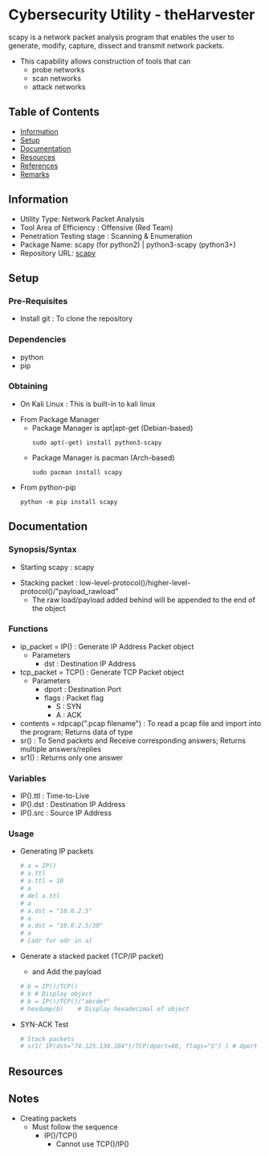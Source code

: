 # Cybersecurity Utility - theHarvester

scapy is a network packet analysis program that enables the user to generate, modify, capture, dissect and transmit network packets.
- This capability allows construction of tools that can
    + probe networks
    + scan networks
    + attack networks

## Table of Contents
- [Information](#information)
- [Setup](#setup)
- [Documentation](#documentation)
- [Resources](#resources)
- [References](#references)
- [Remarks](#remarks)

## Information

+ Utility Type: Network Packet Analysis
+ Tool Area of Efficiency : Offensive (Red Team)
+ Penetration Testing stage : Scanning & Enumeration
+ Package Name: scapy (for python2) | python3-scapy (python3+)
+ Repository URL: [scapy](https://github.com/secdev/scapy)

## Setup

### Pre-Requisites

+ Install git : To clone the repository

### Dependencies

+ python
+ pip

### Obtaining

+ On Kali Linux : This is built-in to kali linux
- From Package Manager
    - Package Manager is apt|apt-get (Debian-based)
        ```console
        sudo apt(-get) install python3-scapy
        ```
    - Package Manager is pacman (Arch-based)
        ```console
        sudo pacman install scapy
        ```
- From python-pip
    ```console
    python -m pip install scapy
    ```

## Documentation

### Synopsis/Syntax

+ Starting scapy : scapy
- Stacking packet : low-level-protocol()/higher-level-protocol()/"payload_rawload"
    + The raw load/payload added behind will be appended to the end of the object

### Functions

- ip_packet = IP() : Generate IP Address Packet object
    - Parameters
        + dst : Destination IP Address
- tcp_packet = TCP() : Generate TCP Packet object
    - Parameters
        + dport : Destination Port
        - flags : Packet flag
            + S : SYN
            + A : ACK
- contents = rdpcap(".pcap filename") : To read a pcap file and import into the program; Returns data of type <list>
- sr() : To Send packets and Receive corresponding answers; Returns multiple answers/replies
- sr1() : Returns only one answer

### Variables

+ IP().ttl : Time-to-Live
+ IP().dst : Destination IP Address
+ IP().src : Source IP Address

### Usage

- Generating IP packets
    ```python
    # a = IP()
    # a.ttl
    # a.ttl = 10
    # a
    # del a.ttl
    # a
    # a.dst = "10.0.2.5"
    # a 
    # a.dst = "10.0.2.5/30"
    # a 
    # [adr for adr in a]
    ```

- Generate a stacked packet (TCP/IP packet)
    + and Add the payload
    ```python
    # b = IP()/TCP()
    # b # Display object
    # b = IP()/TCP()/"abcdef"
    # hexdump(b)    # Display hexadecimal of object
    ```

- SYN-ACK Test
    ```python
    # Stack packets
    # sr1( IP(dst="74.125.130.104")/TCP(dport=80, flags="S") ) # dport = Destination Port
    ```

## Resources

## Notes
- Creating packets
    - Must follow the sequence
        - IP()/TCP()
            + Cannot use TCP()/IP()

